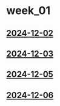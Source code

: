 # week_01 <!-- markmap: foldAll -->
## [2024-12-02](2024-12-02/2024-12-02.html)
## [2024-12-03](2024-12-03/2024-12-03.html)
## [2024-12-05](2024-12-05/2024-12-05.html)
## [2024-12-06](2024-12-06/2024-12-06.html)
